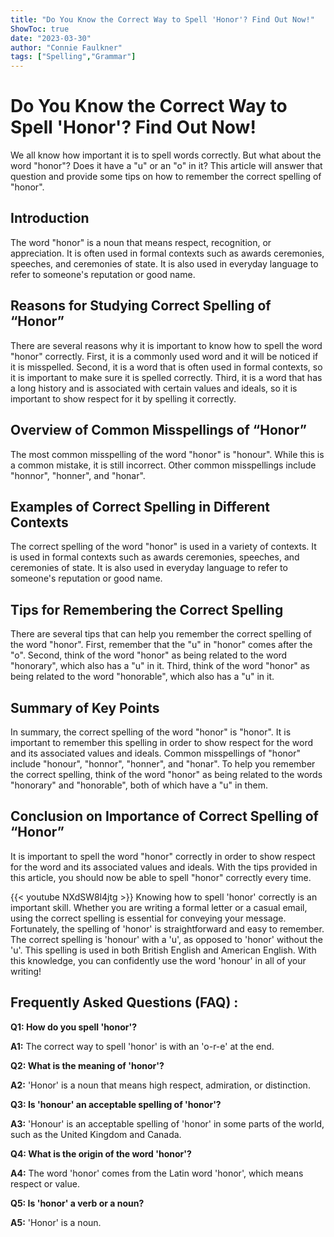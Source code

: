```yaml
---
title: "Do You Know the Correct Way to Spell 'Honor'? Find Out Now!"
ShowToc: true 
date: "2023-03-30"
author: "Connie Faulkner" 
tags: ["Spelling","Grammar"]
---
```

# Do You Know the Correct Way to Spell 'Honor'? Find Out Now! 

We all know how important it is to spell words correctly. But what about the word "honor"? Does it have a "u" or an "o" in it? This article will answer that question and provide some tips on how to remember the correct spelling of "honor".

## Introduction 

The word "honor" is a noun that means respect, recognition, or appreciation. It is often used in formal contexts such as awards ceremonies, speeches, and ceremonies of state. It is also used in everyday language to refer to someone's reputation or good name. 

## Reasons for Studying Correct Spelling of “Honor”

There are several reasons why it is important to know how to spell the word "honor" correctly. First, it is a commonly used word and it will be noticed if it is misspelled. Second, it is a word that is often used in formal contexts, so it is important to make sure it is spelled correctly. Third, it is a word that has a long history and is associated with certain values and ideals, so it is important to show respect for it by spelling it correctly.

## Overview of Common Misspellings of “Honor”

The most common misspelling of the word "honor" is "honour". While this is a common mistake, it is still incorrect. Other common misspellings include "honnor", "honner", and "honar". 

## Examples of Correct Spelling in Different Contexts

The correct spelling of the word "honor" is used in a variety of contexts. It is used in formal contexts such as awards ceremonies, speeches, and ceremonies of state. It is also used in everyday language to refer to someone's reputation or good name. 

## Tips for Remembering the Correct Spelling

There are several tips that can help you remember the correct spelling of the word "honor". First, remember that the "u" in "honor" comes after the "o". Second, think of the word "honor" as being related to the word "honorary", which also has a "u" in it. Third, think of the word "honor" as being related to the word "honorable", which also has a "u" in it. 

## Summary of Key Points

In summary, the correct spelling of the word "honor" is "honor". It is important to remember this spelling in order to show respect for the word and its associated values and ideals. Common misspellings of "honor" include "honour", "honnor", "honner", and "honar". To help you remember the correct spelling, think of the word "honor" as being related to the words "honorary" and "honorable", both of which have a "u" in them. 

## Conclusion on Importance of Correct Spelling of “Honor”

It is important to spell the word "honor" correctly in order to show respect for the word and its associated values and ideals. With the tips provided in this article, you should now be able to spell "honor" correctly every time.

{{< youtube NXdSW8l4jtg >}} 
Knowing how to spell 'honor' correctly is an important skill. Whether you are writing a formal letter or a casual email, using the correct spelling is essential for conveying your message. Fortunately, the spelling of 'honor' is straightforward and easy to remember. The correct spelling is 'honour' with a 'u', as opposed to 'honor' without the 'u'. This spelling is used in both British English and American English. With this knowledge, you can confidently use the word 'honour' in all of your writing!

## Frequently Asked Questions (FAQ) :
**Q1: How do you spell 'honor'?**

**A1:** The correct way to spell 'honor' is with an 'o-r-e' at the end. 

**Q2: What is the meaning of 'honor'?**

**A2:** 'Honor' is a noun that means high respect, admiration, or distinction. 

**Q3: Is 'honour' an acceptable spelling of 'honor'?**

**A3:** 'Honour' is an acceptable spelling of 'honor' in some parts of the world, such as the United Kingdom and Canada. 

**Q4: What is the origin of the word 'honor'?**

**A4:** The word 'honor' comes from the Latin word 'honor', which means respect or value. 

**Q5: Is 'honor' a verb or a noun?**

**A5:** 'Honor' is a noun.





